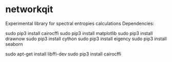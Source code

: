 # networkqit
Experimental library for spectral entropies calculations
Dependencies:

sudo pip3 install cairocffi
sudo pip3 install matplotlib
sudo pip3 install drawnow
sudo pip3 install cython
sudo pip3 install eigency
sudo pip3 install seaborn

sudo apt-get install libffi-dev
sudo pip3 install cairocffi
